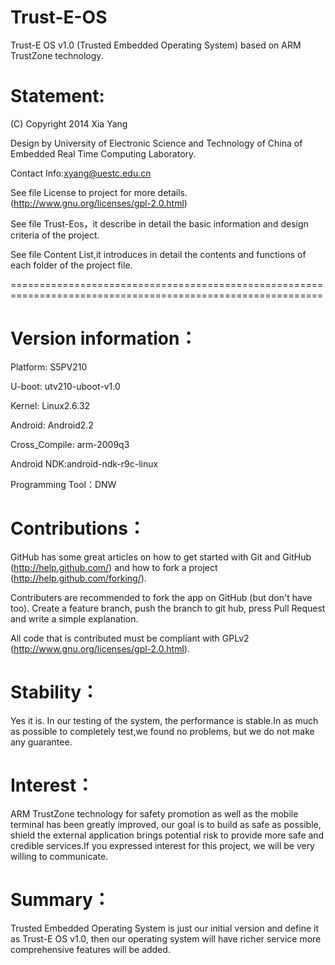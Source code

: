 Trust-E-OS
==========

Trust-E OS v1.0 (Trusted Embedded Operating System) based on ARM TrustZone technology.


Statement:
==========

(C) Copyright 2014  Xia Yang

Design by University of Electronic Science and Technology of China of Embedded Real Time Computing Laboratory.

Contact Info:xyang@uestc.edu.cn

See file License to project for more details. (http://www.gnu.org/licenses/gpl-2.0.html)

See file Trust-Eos，it describe in detail the basic information and design criteria of the project.

See file Content List,it introduces in detail the contents and functions of each folder of the project file.

============================================================================================================

Version information：
====================

Platform: S5PV210

U-boot: utv210-uboot-v1.0

Kernel: Linux2.6.32

Android: Android2.2

Cross_Compile: arm-2009q3

Android NDK:android-ndk-r9c-linux

Programming Tool：DNW

Contributions：
==============

GitHub has some great articles on how to get started with Git and GitHub (http://help.github.com/) and how to fork a project (http://help.github.com/forking/).

Contributers are recommended to fork the app on GitHub (but don't have too). Create a feature branch, push the branch to git hub, press Pull Request and write a simple explanation.

All code that is contributed  must be compliant with GPLv2 (http://www.gnu.org/licenses/gpl-2.0.html).

Stability：
==========

Yes it is. In our testing of the system, the performance is stable.In as much as possible to completely test,we found no problems, but we do not make any guarantee.

Interest：
=========

ARM TrustZone technology for safety promotion as well as the mobile terminal has been greatly improved, our goal is to build as safe as possible, shield the external application brings potential risk to provide more safe and credible services.If you expressed interest for this project, we will be very willing to communicate.

Summary：
========

Trusted Embedded Operating System is just our initial version and define it as Trust-E OS v1.0, then our operating system will have richer service more comprehensive features will be added.




